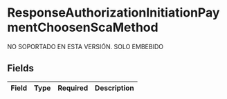 # ResponseAuthorizationInitiationPaymentChoosenScaMethod

NO SOPORTADO EN ESTA VERSIÓN. SOLO EMBEBIDO


## Fields

| Field       | Type        | Required    | Description |
| ----------- | ----------- | ----------- | ----------- |